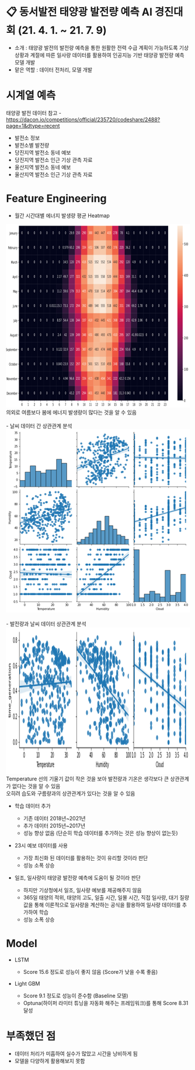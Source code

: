 # 📋 동서발전 태양광 발전량 예측 AI 경진대회  (21. 4. 1. ~ 21. 7. 9)
- 소개 : 태양광 발전의 발전량 예측을 통한 원활한 전력 수급 계획이 가능하도록 기상 상황과 계절에 따른 일사량 데이터를 활용하여 인공지능 기반 태양광 발전량 예측 모델 개발
- 맡은 역할 : 데이터 전처리, 모델 개발

# 시계열 예측

태양광 발전 데이터
참고 - https://dacon.io/competitions/official/235720/codeshare/2488?page=1&dtype=recent
- 발전소 정보
- 발전소별 발전량
- 당진지역 발전소 동네 예보
- 당진지역 발전소 인근 기상 관측 자료
- 울산지역 발전소 동네 예보
- 울산지역 발전소 인근 기상 관측 자료

# Feature Engineering
- 월간 시간대별 에너지 발생량 평균 Heatmap
<img src="./Figure/Heatmap.png" width="700px" height="500px" title="Figure1"/>  
의외로 여름보다 봄에 에너지 발생량이 많다는 것을 알 수 있음  
<br>
<br>
- 날씨 데이터 간 상관관계 분석
<img src="./Figure/Weather Correlation.png" width="700px" height="500px" title="Figure2"/>  
<br>
<br>
- 발전량과 날씨 데이터 상관관계 분석
<img src="./Figure/Generation-Weather Correlation.png" width="700px" height="400px" title="Figure3"/>  
Temperature 선의 기울기 값이 작은 것을 보아 발전량과 기온은 생각보다 큰 상관관계가 없다는 것을 알 수 있음<br>
오히려 습도와 구름량과의 상관관계가 있다는 것을 알 수 있음


- 학습 데이터 추가
  - 기존 데이터 2018년~2021년
  - 추가 데이터 2015년~2017년
  - 성능 향상 없음 (단순히 학습 데이터를 추가하는 것은 성능 향상이 없는듯)


- 23시 예보 데이터를 사용
  - 가장 최신화 된 데이터를 활용하는 것이 유리할 것이라 판단
  - 성능 소폭 상승


- 일조, 일사량이 태양광 발전량 예측에 도움이 될 것이라 판단
  - 하지만 기상청에서 일조, 일사량 예보를 제공해주지 않음
  - 365일 태양의 적위, 태양의 고도, 일출 시간, 일몰 시간, 직접 일사량, 대기 질량 값을 통해 이론적으로 일사량을 계산하는 공식을 활용하여 일사량 데이터를 추가하여 학습
  - 성능 소폭 상승

# Model
- LSTM
  - Score 15.6 정도로 성능이 좋지 않음 (Score가 낮을 수록 좋음)

- Light GBM
  - Score 9.1 정도로 성능이 준수함 (Baseline 모델)
  - Optuna(하이퍼 라미터 튜닝을 자동화 해주는 프레임워크)를 통해 Score 8.31 달성

# 부족했던 점
- 데이터 처리가 미흡하여 실수가 많았고 시간을 낭비하게 됨
- 모델을 다양하게 활용해보지 못함
